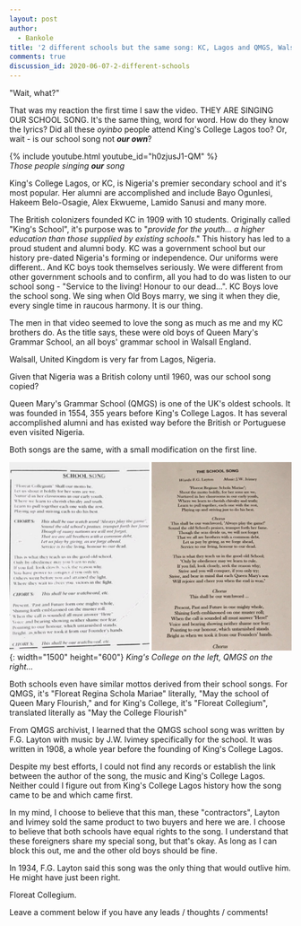 ```yaml
---
layout: post
author:
  - Bankole
title: '2 different schools but the same song: KC, Lagos and QMGS, Walsall'
comments: true
discussion_id: 2020-06-07-2-different-schools
---
```


 

"Wait, what?"

That was my reaction the first time I saw the video. THEY ARE SINGING OUR SCHOOL SONG. It's the same thing, word for word. How do they know the lyrics? Did all these *oyinbo* people attend King's College Lagos too? Or, wait - is our school song not ***our own***?

{% include youtube.html youtube_id="h0zjusJ1-QM" %}<br>*Those people singing **our** song*

King's College Lagos, or KC, is Nigeria's premier secondary school and it's most popular. Her alumni are accomplished and include Bayo Ogunlesi, Hakeem Belo-Osagie, Alex Ekwueme, Lamido Sanusi and many more. 

The British colonizers founded KC in 1909 with 10 students. Originally called "King's School", it's purpose was to "*provide for the youth... a higher education than those supplied by existing schools*." This history has led to a proud student and alumni body. KC was a government school but our history pre-dated Nigeria's forming or independence. Our uniforms were different.. And KC boys took themselves seriously. We were different from other government schools and  to confirm, all you had to do was listen to our school song - "Service to the living\! Honour to our dead...".  KC Boys love the school song. We sing when Old Boys marry, we sing it when they die, every single time in raucous harmony. It is our thing.

The men in that video seemed to love the song as much as me and my KC brothers do. As the title says, these were old boys of Queen Mary's Grammar School, an all boys' grammar school in Walsall England. 

Walsall, United Kingdom is very far from Lagos, Nigeria.

Given that Nigeria was a British colony until 1960, was our school song copied? 

Queen Mary's Grammar School (QMGS) is one of the UK's oldest schools. It was founded in 1554, 355 years before King's College Lagos. It has several accomplished alumni and has existed way before the British or Portuguese even visited Nigeria. 

Both songs are the same, with a small modification on the first line. 

![](/assets/images/posts/school-songs.jpg){: width="1500" height="600"} *King's College on the left, QMGS on the right...* 

Both schools even have similar mottos derived from their school songs. For QMGS, it's "Floreat Regina Schola Mariae" literally, "May the school of Queen Mary Flourish," and for King's College, it's "Floreat Collegium", translated literally as "May the College Flourish"

From QMGS archivist, I learned that the QMGS school song was written by F.G. Layton  with music by J.W. Ivimey specifically for the school. It was written in 1908, a whole year before the founding of King's College Lagos. 

Despite my best efforts, I could not find any records or establish the link between the author of the song, the music and King's College Lagos. Neither could I figure out from King's College Lagos history how the song came to be and which came first. 

In my mind, I choose to believe that this man, these "contractors", Layton and Ivimey sold the same product to two buyers and here we are. I choose to believe that both schools have equal rights to the song. I understand that these foreigners share my special song, but that's okay. As long as I can block this out, me and the other old boys should be fine. 

In 1934, F.G. Layton said this song was the only thing that would outlive him. He might have just been right. 

Floreat Collegium. 

Leave a comment below if you have any leads / thoughts / comments\!
